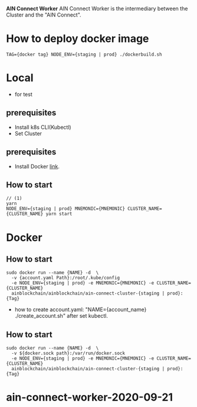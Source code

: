 **AIN Connect Worker** AIN Connect Worker is the intermediary between the Cluster and the "AIN Connect".


# How to deploy docker image
```
TAG={docker tag} NODE_ENV={staging | prod} ./dockerbuild.sh 
```

# Local
- for test

## prerequisites <Worker for K8s>
- Install k8s CLI(Kubectl)
- Set Cluster

## prerequisites <Worker For Docker>
- Install Docker [link](https://blog.cosmosfarm.com/archives/248/%EC%9A%B0%EB%B6%84%ED%88%AC-18-04-%EB%8F%84%EC%BB%A4-docker-%EC%84%A4%EC%B9%98-%EB%B0%A9%EB%B2%95/).

## How to start
```
// (1)
yarn
NODE_ENV={staging | prod} MNEMONIC={MNEMONIC} CLUSTER_NAME={CLUSTER_NAME} yarn start
```

# Docker

## How to start <Worker for K8s>
```
sudo docker run --name {NAME} -d  \
  -v {account.yaml Path}:/root/.kube/config
  -e NODE_ENV={staging | prod} -e MNEMONIC={MNEMONIC} -e CLUSTER_NAME={CLUSTER_NAME}
  ainblockchain/ainblockchain/ain-connect-cluster-{staging | prod}:{Tag}
```
- how to create account.yaml: "NAME={account_name} ./create_account.sh" after set kubectl.


## How to start <Worker for Docker>
```
sudo docker run --name {NAME} -d  \
  -v ${docker.sock path}:/var/run/docker.sock 
  -e NODE_ENV={staging | prod} -e MNEMONIC={MNEMONIC} -e CLUSTER_NAME={CLUSTER_NAME}
  ainblockchain/ainblockchain/ain-connect-cluster-{staging | prod}:{Tag}
```




# ain-connect-worker-2020-09-21
